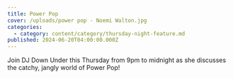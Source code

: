 ```yaml
---
title: Power Pop
cover: /uploads/power pop - Noemi Walton.jpg
categories:
  - category: content/category/thursday-night-feature.md
published: 2024-06-20T04:00:00.000Z
---
```


Join DJ Down Under this Thursday from 9pm to midnight as she discusses the catchy, jangly world of Power Pop!
